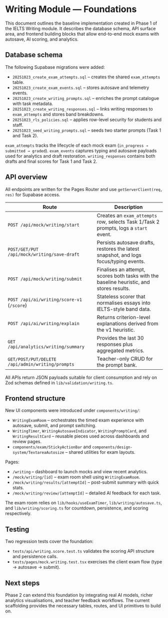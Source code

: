 # Writing Module — Foundations

This document outlines the baseline implementation created in Phase 1 of the IELTS Writing module. It describes the database schema, API surface area, and frontend building blocks that allow end-to-end mock exams with autosave, AI scoring, and analytics.

## Database schema

The following Supabase migrations were added:

- `20251023_create_exam_attempts.sql` – creates the shared `exam_attempts` table.
- `20251023_create_exam_events.sql` – stores autosave and telemetry events.
- `20251023_create_writing_prompts.sql` – enriches the prompt catalogue with task metadata.
- `20251023_create_writing_responses.sql` – links writing responses to `exam_attempts` and stores band breakdowns.
- `20251023_rls_policies.sql` – applies row-level security for students and staff.
- `20251023_seed_writing_prompts.sql` – seeds two starter prompts (Task 1 and Task 2).

`exam_attempts` tracks the lifecycle of each mock exam (`in_progress → submitted → graded`). `exam_events` captures typing and autosave payloads used for analytics and draft restoration. `writing_responses` contains both drafts and final scores for Task 1 and Task 2.

## API overview

All endpoints are written for the Pages Router and use `getServerClient(req, res)` for Supabase access.

| Route                                            | Description                                                                              |
| ------------------------------------------------ | ---------------------------------------------------------------------------------------- |
| `POST /api/mock/writing/start`                   | Creates an `exam_attempts` row, selects Task 1/Task 2 prompts, logs a `start` event.     |
| `POST/GET/PUT /api/mock/writing/save-draft`      | Persists autosave drafts, restores the latest snapshot, and logs focus/typing events.    |
| `POST /api/mock/writing/submit`                  | Finalises an attempt, scores both tasks with the baseline heuristic, and stores results. |
| `POST /api/ai/writing/score-v1` (`/score`)       | Stateless scorer that normalises essays into IELTS-style band data.                      |
| `POST /api/ai/writing/explain`                   | Returns criterion-level explanations derived from the v1 heuristic.                      |
| `GET /api/analytics/writing/summary`             | Provides the last 30 responses plus aggregated metrics.                                  |
| `GET/POST/PUT/DELETE /api/admin/writing/prompts` | Teacher-only CRUD for the prompt bank.                                                   |

All APIs return JSON payloads suitable for client consumption and rely on Zod schemas defined in `lib/validation/writing.ts`.

## Frontend structure

New UI components were introduced under `components/writing/`:

- `WritingExamRoom` – orchestrates the timed exam experience with autosave, submit, and prompt switching.
- `WritingTimer`, `WritingAutosaveIndicator`, `WritingPromptCard`, and `WritingResultCard` – reusable pieces used across dashboards and review pages.
- `components/exam/StickyActionBar` and `components/design-system/TextareaAutosize` – shared utilities for exam layouts.

Pages:

- `/writing` – dashboard to launch mocks and view recent analytics.
- `/mock/writing/[id]` – exam room shell using `WritingExamRoom`.
- `/mock/writing/results/[attemptId]` – post-submit summary with quick stats.
- `/mock/writing/review/[attemptId]` – detailed AI feedback for each task.

The exam room relies on `lib/hooks/useExamTimer`, `lib/writing/autosave.ts`, and `lib/writing/scoring.ts` for countdown, persistence, and scoring respectively.

## Testing

Two regression tests cover the foundation:

- `tests/api/writing.score.test.ts` validates the scoring API structure and persistence calls.
- `tests/pages/mock.writing.test.tsx` exercises the client exam flow (type → autosave → submit).

## Next steps

Phase 2 can extend this foundation by integrating real AI models, richer analytics visualisations, and teacher feedback workflows. The current scaffolding provides the necessary tables, routes, and UI primitives to build on.
